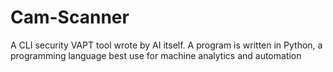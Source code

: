 # Cam-Scanner
A CLI security VAPT tool wrote by AI itself. A program is written in Python, a programming language best use for machine analytics and automation 
